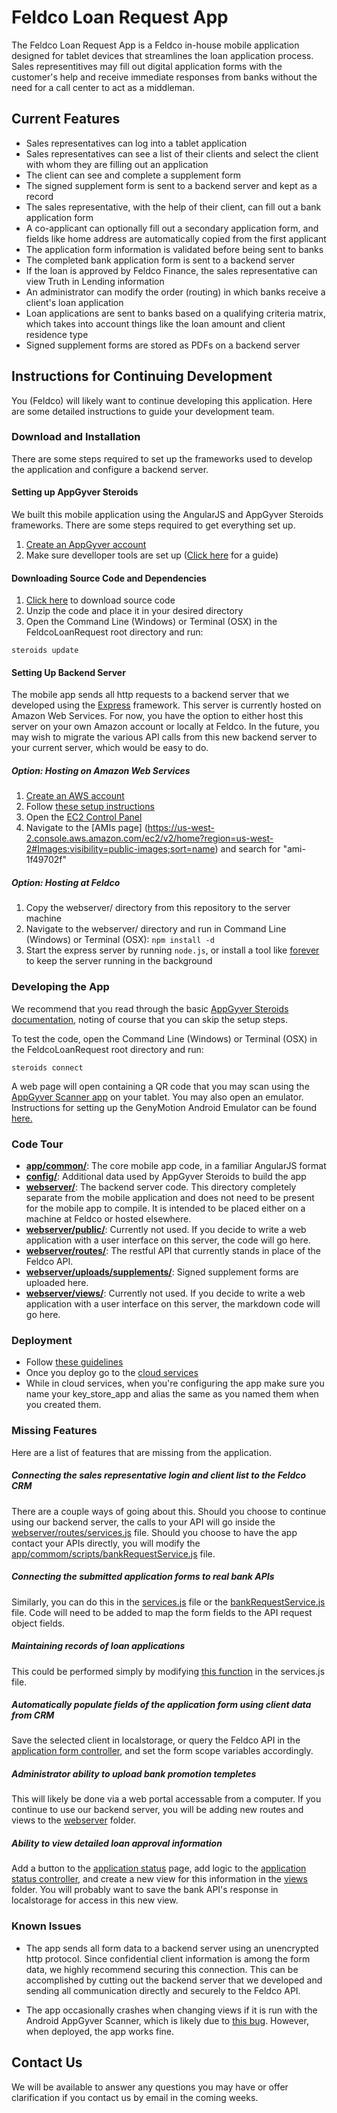 # Feldco Loan Request App

The Feldco Loan Request App is a Feldco in-house mobile application designed for tablet devices that streamlines the
loan application process. Sales representitives may fill out digital application forms with the customer's help and
receive immediate responses from banks without the need for a call center to act as a middleman.

## Current Features

* Sales representatives can log into a tablet application
* Sales representatives can see a list of their clients and select the client with whom they are filling out an
 application
* The client can see and complete a supplement form
* The signed supplement form is sent to a backend server and kept as a record
* The sales representative, with the help of their client, can fill out a bank application form
* A co-applicant can optionally fill out a secondary application form, and fields like home address are automatically copied from the first applicant
* The application form information is validated before being sent to banks
* The completed bank application form is sent to a backend server
* If the loan is approved by Feldco Finance, the sales representative can view Truth in Lending information
* An administrator can modify the order (routing) in which banks receive a client's loan application
* Loan applications are sent to banks based on a qualifying criteria matrix, which takes into account things like the
loan amount and client residence type
* Signed supplement forms are stored as PDFs on a backend server

## Instructions for Continuing Development

You (Feldco) will likely want to continue developing this application. Here are some detailed instructions to guide your
 development team.

### Download and Installation

There are some steps required to set up the frameworks used to develop the application and configure a backend server.

#### Setting up AppGyver Steroids

We built this mobile application using the AngularJS and AppGyver Steroids frameworks. There are some steps required to
get everything set up.

1. [Create an AppGyver account](http://www.appgyver.com/steroids_sign_up)
2. Make sure develloper tools are set up ([Click here](https://academy.appgyver.com/installwizard/steps#/home) for a
guide)

#### Downloading Source Code and Dependencies

1. [Click here](https://github.com/eecs394-spr15/FeldcoLoanRequest/archive/master.zip) to download source code
2. Unzip the code and place it in your desired directory
3. Open the Command Line (Windows) or Terminal (OSX) in the FeldcoLoanRequest root directory and run:
```
steroids update
```

#### Setting Up Backend Server

The mobile app sends all http requests to a backend server that we developed using the [Express](http://expressjs.com/)
framework. This server is currently hosted on Amazon Web Services. For now, you have the option to either host this
server on your own Amazon account or locally at Feldco. In the future, you may wish to migrate the various API calls
from this new backend server to your current server, which would be easy to do.

##### Option: Hosting on Amazon Web Services

1. [Create an AWS account](http://aws.amazon.com/)
2. Follow [these setup instructions](http://docs.aws.amazon.com/AWSEC2/latest/UserGuide/get-set-up-for-amazon-ec2.html)
3. Open the [EC2 Control Panel](https://us-west-2.console.aws.amazon.com/ec2/)
4. Navigate to the [AMIs page]
(https://us-west-2.console.aws.amazon.com/ec2/v2/home?region=us-west-2#Images:visibility=public-images;sort=name)
and search for "ami-1f49702f"

##### Option: Hosting at Feldco

1. Copy the webserver/ directory from this repository to the server machine
2. Navigate to the webserver/ directory and run in Command Line (Windows) or Terminal (OSX): ```npm install -d```
3. Start the express server by running ```node.js```, or install a tool like
[forever](https://github.com/foreverjs/forever) to keep the server running in the background

### Developing the App

We recommend that you read through the basic
[AppGyver Steroids documentation](http://docs.appgyver.com/supersonic/tutorial/first-mile/#overview), noting of course
that you can skip the setup steps.

To test the code, open the Command Line (Windows) or Terminal (OSX) in the FeldcoLoanRequest root directory and run:
```
steroids connect
```
A web page will open containing a QR code that you may scan using the
[AppGyver Scanner app](https://play.google.com/store/apps/details?id=com.appgyver.freshandroid&hl=en) on your tablet.
You may also open an emulator. Instructions for setting up the GenyMotion Android Emulator can be found
[here.](http://docs.appgyver.com/tooling/cli/emulators/genymotion/)

### Code Tour

* [__app/common/__](https://github.com/eecs394-spr15/FeldcoLoanRequest/tree/master/app/common): The core mobile app code, in a familiar AngularJS format
* [__config/__](https://github.com/eecs394-spr15/FeldcoLoanRequest/tree/master/config): Additional data used by AppGyver Steroids to build the app
* [__webserver/__](https://github.com/eecs394-spr15/FeldcoLoanRequest/tree/master/webserver): The backend server code. This directory completely separate from the mobile application and does not
need to be present for the mobile app to compile. It is intended to be placed either on a machine at Feldco or hosted
elsewhere.
* [__webserver/public/__](https://github.com/eecs394-spr15/FeldcoLoanRequest/tree/master/webserver/public): Currently not used. If you decide to write a web application with a user interface on this
server, the code will go here.
* [__webserver/routes/__](https://github.com/eecs394-spr15/FeldcoLoanRequest/tree/master/webserver/routes): The restful API that currently stands in place of the Feldco API.
* [__webserver/uploads/supplements/__](https://github.com/eecs394-spr15/FeldcoLoanRequest/tree/master/webserver/uploads/supplements): Signed supplement forms are uploaded here.
* [__webserver/views/__](https://github.com/eecs394-spr15/FeldcoLoanRequest/tree/master/webserver/views): Currently not used. If you decide to write a web application with a user interface on this
server, the markdown code will go here.

### Deployment

* Follow [these guidelines](http://docs.appgyver.com/tooling/build-service/build-settings/build-settings-for-android/)
* Once you deploy go to the [cloud services](https://cloud.appgyver.com)
* While in cloud services, when you're configuring the app make sure you name your key_store_app and alias the same as
you named them when you created them.

### Missing Features

Here are a list of features that are missing from the application.

##### Connecting the sales representative login and client list to the Feldco CRM

There are a couple ways of going about this. Should you choose to continue using our backend server, the calls to your API will go inside the [webserver/routes/services.js](https://github.com/eecs394-spr15/FeldcoLoanRequest/blob/master/webserver/routes/services.js) file. Should you choose to have the app contact your APIs directly, you will modify the [app/commom/scripts/bankRequestService.js](https://github.com/eecs394-spr15/FeldcoLoanRequest/blob/master/app/common/scripts/bankRequestService.js) file.

##### Connecting the submitted application forms to real bank APIs

Similarly, you can do this in the [services.js](https://github.com/eecs394-spr15/FeldcoLoanRequest/blob/master/webserver/routes/services.js) file or the [bankRequestService.js](https://github.com/eecs394-spr15/FeldcoLoanRequest/blob/master/app/common/scripts/bankRequestService.js) file. Code will need to be added to map the form fields to the API request object fields.

##### Maintaining records of loan applications

This could be performed simply by modifying [this function](https://github.com/eecs394-spr15/FeldcoLoanRequest/blob/master/webserver/routes/services.js#L128) in the services.js file. 

##### Automatically populate fields of the application form using client data from CRM

Save the selected client in localstorage, or query the Feldco API in the [application form controller](https://github.com/eecs394-spr15/FeldcoLoanRequest/blob/master/app/common/scripts/applicationFormController.js), and set the form scope variables accordingly.

##### Administrator ability to upload bank promotion templetes

This will likely be done via a web portal accessable from a computer. If you continue to use our backend server, you will be adding new routes and views to the [webserver](https://github.com/eecs394-spr15/FeldcoLoanRequest/tree/master/webserver) folder.

##### Ability to view detailed loan approval information

Add a button to the [application status](https://github.com/eecs394-spr15/FeldcoLoanRequest/blob/master/app/common/views/applicationStatus.html) page, add logic to the [application status controller](https://github.com/eecs394-spr15/FeldcoLoanRequest/blob/master/app/common/scripts/applicationStatusController.js), and create a new view for this information in the [views](https://github.com/eecs394-spr15/FeldcoLoanRequest/tree/master/app/common/views) folder. You will probably want to save the bank API's response in localstorage for access in this new view.

### Known Issues

* The app sends all form data to a backend server using an unencrypted http protocol. Since confidential client
information is among the form data, we highly recommend securing this connection. This can be accomplished by cutting
out the backend server that we developed and sending all communication directly and securely to the Feldco API.

* The app occasionally crashes when changing views if it is run with the Android AppGyver Scanner, which is likely 
due to [this bug](https://muut.com/i/appgyver/steroids:uncaught-syntaxerror-unexpe). However, when deployed, the app
works fine.

## Contact Us
We will be available to answer any questions you may have or offer clarification if you contact us by email
in the coming weeks.
